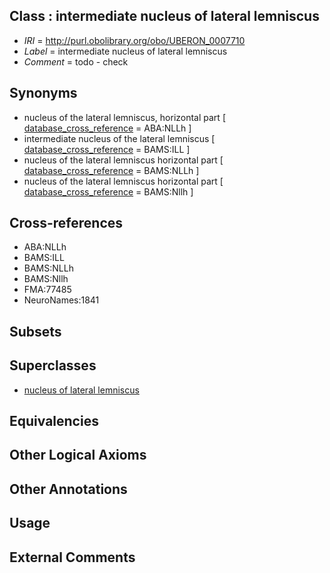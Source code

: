 
## Class : intermediate nucleus of lateral lemniscus

 * *IRI* = http://purl.obolibrary.org/obo/UBERON_0007710
 * *Label* = intermediate nucleus of lateral lemniscus
 * *Comment* = todo - check

## Synonyms

 * nucleus of the lateral lemniscus, horizontal part [ [database_cross_reference](../../ef/oboInOwl#hasDbXref.md) = ABA:NLLh ]
 * intermediate nucleus of the lateral lemniscus [ [database_cross_reference](../../ef/oboInOwl#hasDbXref.md) = BAMS:ILL ]
 * nucleus of the lateral lemniscus horizontal part [ [database_cross_reference](../../ef/oboInOwl#hasDbXref.md) = BAMS:NLLh ]
 * nucleus of the lateral lemniscus horizontal part [ [database_cross_reference](../../ef/oboInOwl#hasDbXref.md) = BAMS:Nllh ]

## Cross-references

 * ABA:NLLh
 * BAMS:ILL
 * BAMS:NLLh
 * BAMS:Nllh
 * FMA:77485
 * NeuroNames:1841

## Subsets


## Superclasses

 * [nucleus of lateral lemniscus](../../UBERON/40/UBERON_0006840.md)

## Equivalencies


## Other Logical Axioms


## Other Annotations


## Usage


## External Comments


